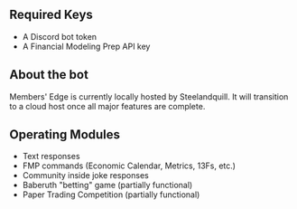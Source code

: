 ## Required Keys
* A Discord bot token
* A Financial Modeling Prep API key

## About the bot

Members' Edge is currently locally hosted by Steelandquill. It will transition to a cloud host once all major features are complete.

## Operating Modules
* Text responses
* FMP commands (Economic Calendar, Metrics, 13Fs, etc.)
* Community inside joke responses
* Baberuth "betting" game (partially functional)
* Paper Trading Competition (partially functional)
